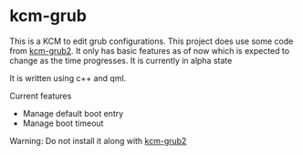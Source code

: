 # kcm-grub

This is a KCM to edit grub configurations. This project does use some code from [kcm-grub2](https://invent.kde.org/system/kcm-grub2). It only has basic features as of now which is expected to change as the time progresses. It is currently in alpha state

It is written using c++ and qml.

Current features
- Manage default boot entry
- Manage boot timeout

Warning: Do not install it along with [kcm-grub2](https://invent.kde.org/system/kcm-grub2)